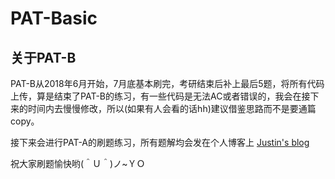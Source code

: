 # PAT-Basic

## 关于PAT-B

PAT-B从2018年6月开始，7月底基本刷完，考研结束后补上最后5题，将所有代码上传，算是结束了PAT-B的练习，有一些代码是无法AC或者错误的，我会在接下来的时间内去慢慢修改，所以(如果有人会看的话hh)建议借鉴思路而不是要通篇copy。

接下来会进行PAT-A的刷题练习，所有题解均会发在个人博客上 [Justin's blog](www.justin-yu.me)

祝大家刷题愉快哟(＾Ｕ＾)ノ~ＹＯ
